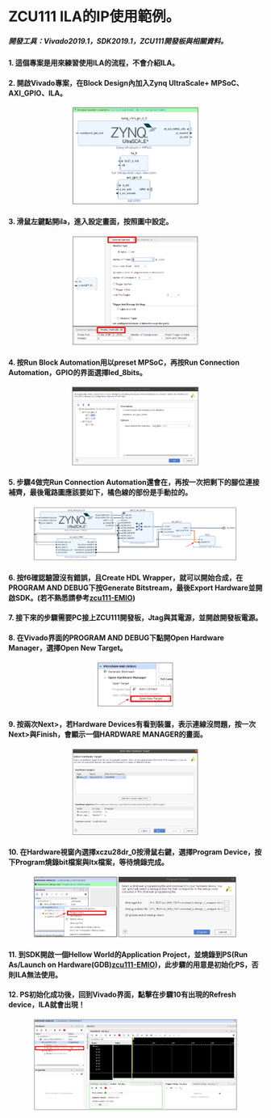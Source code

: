 # ZCU111 ILA的IP使用範例。
##### 開發工具：Vivado2019.1，SDK2019.1，ZCU111開發板與相關資料。
#### 1. 這個專案是用來練習使用ILA的流程，不會介紹ILA。

#### 2. 開啟Vivado專案，在Block Design內加入Zynq UltraScale+ MPSoC、AXI_GPIO、ILA。
<p align=center><img src="https://github.com/weirenxue/zcu111-ILA/blob/master/pic/Impot_Needed_IP.png"  title="MPSoC GPIO ILA" width="50%"></p>

#### 3. 滑鼠左鍵點開ila，進入設定畫面，按照圖中設定。
<p align=center><img src="https://github.com/weirenxue/zcu111-ILA/blob/master/pic/ILA_Setting.png"  title="ILA Setting " width="50%"></p>

#### 4. 按Run Block Automation用以preset MPSoC，再按Run Connection Automation，GPIO的界面選擇led_8bits。
<p align=center><img src="https://github.com/weirenxue/zcu111-ILA/blob/master/pic/Run_Connection_Automation.png"  title="Run Connection Automation Setting" width="50%"></p>

#### 5. 步驟4做完Run Connection Automation還會在，再按一次把剩下的腳位連接補齊，最後電路圖應該要如下，橘色線的部份是手動拉的。
<p align=center><img src="https://github.com/weirenxue/zcu111-ILA/blob/master/pic/Final_Block.png"  title="Final Circuit Block Diagram" width="80%"></p>

#### 6. 按f6確認驗證沒有錯誤，且Create HDL Wrapper，就可以開始合成，在PROGRAM AND DEBUG下按Generate Bitstream，最後Export Hardware並開啟SDK。(若不熟悉請參考[zcu111-EMIO](https://github.com/weirenxue/zcu111-EMIO))

#### 7. 接下來的步驟需要PC接上ZCU111開發板，Jtag與其電源，並開啟開發板電源。

#### 8. 在Vivado界面的PROGRAM AND DEBUG下點開Open Hardware Manager，選擇Open New Target。
<p align=center><img src="https://github.com/weirenxue/zcu111-ILA/blob/master/pic/New_Hardware_Manager.png"  title="New Hardware Manager" width="30%"></p>

#### 9. 按兩次Next>，若Hardware Devices有看到裝置，表示連線沒問題，按一次Next>與Finish，會顯示一個HARDWARE MANAGER的畫面。
<p align=center><img src="https://github.com/weirenxue/zcu111-ILA/blob/master/pic/Hardware_Manager_Setting.png"  title="Hardware Manager Setting" width="50%"></p>

#### 10. 在Hardware視窗內選擇xczu28dr_0按滑鼠右鍵，選擇Program Device，按下Program燒錄bit檔案與ltx檔案，等待燒錄完成。
<p align=center><img src="https://github.com/weirenxue/zcu111-ILA/blob/master/pic/Program_Device.png"  title="Program Device" width="80%"></p>

#### 11. 到SDK開啟一個Hellow World的Application Project，並燒錄到PS(Run As/Launch on Hardware(GDB)[zcu111-EMIO](https://github.com/weirenxue/zcu111-EMIO))，此步驟的用意是初始化PS，否則ILA無法使用。

#### 12. PS初始化成功後，回到Vivado界面，點擊在步驟10有出現的Refresh device，ILA就會出現！
<p align=center><img src="https://github.com/weirenxue/zcu111-ILA/blob/master/pic/ILA_appear.png"  title="ILA appear" width="80%"></p>
